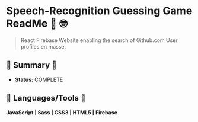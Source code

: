 # Speech-Recognition Guessing Game ReadMe 📢  :nerd_face:
> React Firebase Website enabling the search of Github.com User profiles en masse.

## :satellite: Summary :satellite:
   - __Status:__ COMPLETE 

## :hammer: Languages/Tools :hammer:
__JavaScript | Sass | CSS3 | HTML5 | Firebase__

